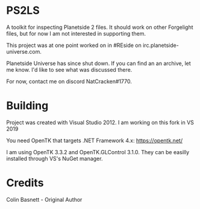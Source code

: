 PS2LS
=====

A toolkit for inspecting Planetside 2 files. It should work on other Forgelight files, but for now I am not interested in supporting them.

This project was at one point worked on in #REside on irc.planetside-universe.com.

Planetside Universe has since shut down. If you can find an an archive, let me know. I'd like to see what was discussed there.

For now, contact me on discord NatCracken#1770.


Building
=====
Project was created with Visual Studio 2012. I am working on this fork in VS 2019

You need OpenTK that targets .NET Framework 4.x: https://opentk.net/

I am using OpenTK 3.3.2 and OpenTK.GLControl 3.1.0. They can be easilly installed through VS's NuGet manager.


Credits
=====

Colin Basnett - Original Author
